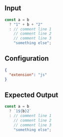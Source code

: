 
## Input
```javascript input
const a = b
  ? "1" + b + "2"
  : // comment line 1
    // comment line 2
    // comment line 3
    "something else";
```

## Configuration
```json configuration
{
  "extension": "js"
}
```

## Expected Output
```javascript expected output
const a = b
  ? `1${b}2`
  : // comment line 1
    // comment line 2
    // comment line 3
    "something else";
```
